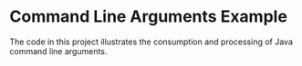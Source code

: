 # Command Line Arguments Example

The code in this project illustrates the consumption and
processing of Java command line arguments.